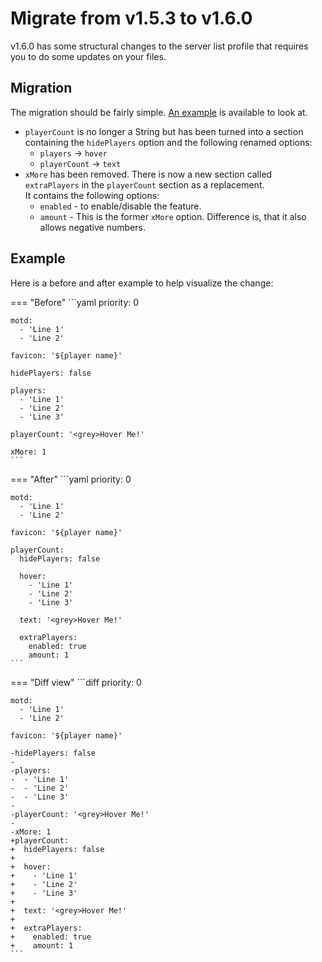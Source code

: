 # Migrate from v1.5.3 to v1.6.0

v1.6.0 has some structural changes to the server list profile that requires you to do some updates on your files.

## Migration

The migration should be fairly simple. [An example](#example) is available to look at.

- `playerCount` is no longer a String but has been turned into a section containing the `hidePlayers` option and the following renamed options:
    - `players` -\> `hover`
    - `playerCount` -\> `text`
- `xMore` has been removed. There is now a new section called `extraPlayers` in the `playerCount` section as a replacement.  
  It contains the following options:
    - `enabled` - to enable/disable the feature.
    - `amount` - This is the former `xMore` option. Difference is, that it also allows negative numbers.

## Example

Here is a before and after example to help visualize the change:

=== "Before"
    ```yaml
    priority: 0
    
    motd:
      - 'Line 1'
      - 'Line 2'
    
    favicon: '${player name}'
    
    hidePlayers: false
    
    players:
      - 'Line 1'
      - 'Line 2'
      - 'Line 3'
    
    playerCount: '<grey>Hover Me!'
    
    xMore: 1
    ```
=== "After"
    ```yaml
    priority: 0
    
    motd:
      - 'Line 1'
      - 'Line 2'
    
    favicon: '${player name}'
    
    playerCount:
      hidePlayers: false
      
      hover:
        - 'Line 1'
        - 'Line 2'
        - 'Line 3'
      
      text: '<grey>Hover Me!'
      
      extraPlayers:
        enabled: true
        amount: 1
    ```
=== "Diff view"
    ```diff
    priority: 0
    
    motd:
      - 'Line 1'
      - 'Line 2'
    
    favicon: '${player name}'
    
    -hidePlayers: false
    -
    -players:
    -  - 'Line 1'
    -  - 'Line 2'
    -  - 'Line 3'
    -
    -playerCount: '<grey>Hover Me!'
    -
    -xMore: 1
    +playerCount:
    +  hidePlayers: false
    +  
    +  hover:
    +    - 'Line 1'
    +    - 'Line 2'
    +    - 'Line 3'
    +  
    +  text: '<grey>Hover Me!'
    +  
    +  extraPlayers:
    +    enabled: true
    +    amount: 1
    ```